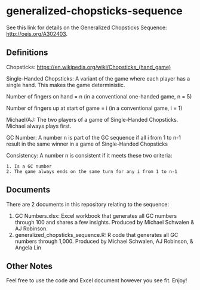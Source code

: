# generalized-chopsticks-sequence

See this link for details on the Generalized Chopsticks Sequence: http://oeis.org/A302403.

## Definitions
Chopsticks: https://en.wikipedia.org/wiki/Chopsticks_(hand_game)

Single-Handed Chopsticks: A variant of the game where each player has a single hand.  This makes the game deterministic.

Number of fingers on hand = n (in a conventional one-handed game, n = 5)

Number of fingers up at start of game = i (in a conventional game, i = 1)

Michael/AJ: The two players of a game of Single-Handed Chopsticks.  Michael always plays first.

GC Number: A number n is part of the GC sequence if all i from 1 to n-1 result in the same winner in a game of Single-Handed Chopsticks

Consistency: A number n is consistent if it meets these two criteria:

    1. Is a GC number
    2. The game always ends on the same turn for any i from 1 to n-1

## Documents
There are 2 documents in this repository relating to the sequence:
1) GC Numbers.xlsx: Excel workbook that generates all GC numbers through 100 and shares a few insights.  Produced by Michael Schwalen & AJ Robinson.
2) generalized_chopsticks_sequence.R: R code that generates all GC numbers through 1,000.  Produced by Michael Schwalen, AJ Robinson, & Angela Lin

## Other Notes
Feel free to use the code and Excel document however you see fit.
Enjoy!
